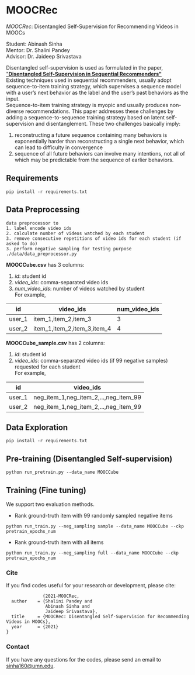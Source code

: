 # MOOCRec
*MOOCRec*: Disentangled Self-Supervision for Recommending Videos in MOOCs

Student: Abinash Sinha
<br>Mentor: Dr. Shalini Pandey
<br>Advisor: Dr. Jaideep Srivastava

Disentangled self-supervision is used as formulated in the paper, ["**Disentangled Self-Supervision in Sequential Recommenders"**](http://pengcui.thumedialab.com/papers/DisentangledSequentialRecommendation.pdf)  
Existing techniques used in sequential recommenders, usually adopt sequence-to-item training strategy, which supervises  a sequence model with a user’s next behavior as the label
and the user’s past behaviors as the input.  
Sequence-to-item training strategy is myopic and usually produces non-diverse recommendations. This paper addresses these challenges by adding a sequence-to-sequence training strategy
based on latent self-supervision and disentanglement. These two challenges basically imply:  
1. reconstructing a future sequence containing many behaviors is exponentially harder than reconstructing a single next behavior, which can lead to difficulty in convergence
2. sequence of all future behaviors can involve many intentions, not all of which may be predictable from the sequence of earlier behaviors.

## Requirements
```shell script
pip install -r requirements.txt
```

## Data Preprocessing
```shell script
data preprocessor to 
1. label encode video ids
2. calculate number of videos watched by each student
3. remove consecutive repetitions of video ids for each student (if asked to do)
3. perform negative sampling for testing purpose
./data/data_preprocessor.py
```

**MOOCCube.csv** has 3 columns:
1. *id*: student id
2. *video_ids*: comma-separated video ids
3. *num_video_ids*: number of videos watched by student  
For example,  

id | video_ids | num_video_ids
--- | --- | ---
user_1 | item_1,item_2,item_3 | 3
user_2 | item_1,item_2,item_3,item_4 | 4

**MOOCCube_sample.csv** has 2 columns:
1. *id*: student id
2. *video_ids*: comma-separated video ids (if 99 negative samples)
requested for each student  
For example,  

id | video_ids
--- | ---
user_1 | neg_item_1,neg_item_2,...,neg_item_99
user_2 | neg_item_1,neg_item_2,...,neg_item_99

## Data Exploration
```shell script
pip install -r requirements.txt
```

## Pre-training (Disentangled Self-supervision)
```shell script
python run_pretrain.py --data_name MOOCCube
```

## Training (Fine tuning)
We support two evaluation methods.

+ Rank ground-truth item with 99 randomly sampled negative items
```shell script
python run_train.py --neg_sampling sample --data_name MOOCCube --ckp pretrain_epochs_num
```

+ Rank ground-truth item with all items
```shell script
python run_train.py --neg_sampling full --data_name MOOCCube --ckp pretrain_epochs_num
```
### 

### Cite
If you find codes useful for your research or development, please cite:

```
              {2021-MOOCRec,
  author    = {Shalini Pandey and
               Abinash Sinha and
               Jaideep Srivastava},
  title     = {MOOCRec: Disentangled Self-Supervision for Recommending Videos in MOOCs},
  year      = {2021}
}
```

### Contact
If you have any questions for the codes, please send an email to sinha160@umn.edu.
